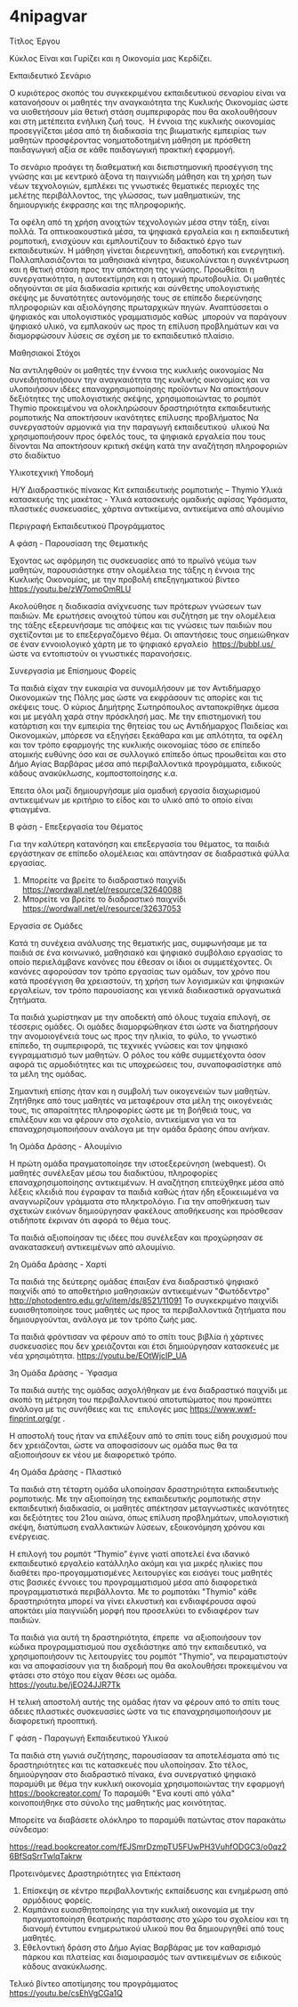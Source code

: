  # 4nipagvar
Τίτλος Έργου

Κύκλος Είναι και Γυρίζει και η Οικονομία μας Κερδίζει.

Εκπαιδευτικό Σενάριο

Ο κυριότερος σκοπός του συγκεκριμένου εκπαιδευτικού σεναρίου είναι να κατανοήσουν οι μαθητές την αναγκαιότητα της Κυκλικής Οικονομίας ώστε να υιοθετήσουν μία θετική στάση συμπεριφοράς που θα ακολουθήσουν και στη μετέπειτα ενήλικη ζωή τους.  Η έννοια της κυκλικής οικονομίας προσεγγίζεται μέσα από τη διαδικασία της βιωματικής εμπειρίας των μαθητών προσφέροντας νοηματοδοτημένη μάθηση με πρόσθετη παιδαγωγική αξία σε κάθε παιδαγωγική πρακτική εφαρμογή.

Το σενάριο προάγει τη διαθεματική και διεπιστημονική προσέγγιση της γνώσης και με κεντρικό άξονα τη παιγνιώδη μάθηση και τη χρήση των νέων τεχνολογιών, εμπλέκει τις γνωστικές θεματικές περιοχές της μελέτης περιβάλλοντος, της γλώσσας, των μαθηματικών, της δημιουργικής έκφρασης και της πληροφορικής.

Τα οφέλη από τη χρήση ανοιχτών τεχνολογιών μέσα στην τάξη, είναι πολλά. Τα οπτικοακουστικά μέσα, τα ψηφιακά εργαλεία και η εκπαιδευτική ρομποτική, ενισχύουν και εμπλουτίζουν το διδακτικό έργο των εκπαιδευτικών. Η μάθηση γίνεται διερευνητική, αποδοτική και ενεργητική. Πολλαπλασιάζονται τα μαθησιακά κίνητρα, διευκολύνεται η συγκέντρωση και η θετική στάση προς την απόκτηση της γνώσης. Προωθείται η συνεργατικότητα, η αυτοεκτίμηση και η ατομική πρωτοβουλία. Οι μαθητές οδηγούνται σε μία διαδικασία κριτικής και σύνθετης υπολογιστικής σκέψης με δυνατότητες αυτονόμησής τους σε επίπεδο διερεύνησης πληροφοριών και αξιολόγησης πρωταρχικών πηγών. Αναπτύσσεται ο ψηφιακός και υπολογιστικός γραμματισμός καθώς  μπορούν να παράγουν ψηφιακό υλικό, να εμπλακούν ως προς τη επίλυση προβλημάτων και να διαμορφώσουν λύσεις σε σχέση με το εκπαιδευτικό πλαίσιο.

Μαθησιακοί Στόχοι

Να αντιληφθούν οι μαθητές την έννοια της κυκλικής οικονομίας
Να συνειδητοποιήσουν την αναγκαιότητα της κυκλικής οικονομίας και να υλοποιήσουν ιδέες επαναχρησιμοποίησης προϊόντων
Να αποκτήσουν δεξιότητες της υπολογιστικής σκέψης, χρησιμοποιώντας το ρομπότ Thymio προκειμένου να ολοκληρώσουν δραστηριότητα εκπαιδευτικής ρομποτικής
Να αποκτήσουν ικανότητες επίλυσης προβλήματος
Να συνεργαστούν αρμονικά για την παραγωγή εκπαιδευτικού  υλικού
Να χρησιμοποιήσουν προς όφελός τους, τα ψηφιακά εργαλεία που τους δίνονται
Να αποκτήσουν κριτική σκέψη κατά την αναζήτηση πληροφοριών στο διαδίκτυο

Υλικοτεχνική Υποδομή

 Η/Υ
Διαδραστικός πίνακας
Κιτ εκπαιδευτικής ρομποτικής – Thymio
Υλικά κατασκευής της μακέτας - Υλικά κατασκευής ομαδικής αφίσας
Υφάσματα, πλαστικές συσκευασίες, χάρτινα αντικείμενα, αντικείμενα από αλουμίνιο

Περιγραφή Εκπαιδευτικού Προγράμματος

Α φάση - Παρουσίαση της Θεματικής

Έχοντας ως αφόρμηση τις συσκευασίες από το πρωϊνό γεύμα των μαθητών, παρουσιάστηκε στην ολομέλεια της τάξης η έννοια της Κυκλικής Οικονομίας, με την προβολή επεξηγηματικού βίντεο https://youtu.be/zW7omoOmRLU

Ακολούθησε η διαδικασία ανίχνευσης των πρότερων γνώσεων των παιδιών. Με ερωτήσεις ανοιχτού τύπου και συζήτηση με την ολομέλεια της τάξης εξερευνήσαμε τις απόψεις και τις γνώσεις των παιδιών που σχετίζονται με το επεξεργαζόμενο θέμα. Οι απαντήσεις τους σημειώθηκαν σε έναν εννοιολογικό χάρτη με το ψηφιακό εργαλείο  https://bubbl.us/  ώστε να εντοπιστούν οι γνωστικές παρανοήσεις.

Συνεργασία με Επίσημους Φορείς

Τα παιδιά είχαν την ευκαιρία να συνομιλήσουν με τον Αντιδήμαρχο Οικονομικών της Πόλης μας ώστε να εκφράσουν τις απορίες και τις σκέψεις τους. Ο κύριος Δημήτρης Σωτηρόπουλος ανταποκρίθηκε άμεσα και με μεγάλη χαρά στην πρόσκλησή μας. Με την επιστημονική του κατάρτιση και την εμπειρία της θητείας του ως Αντιδήμαρχος Παιδείας και Οικονομικών, μπόρεσε να εξηγήσει ξεκάθαρα και με απλότητα, τα οφέλη και τον τρόπο εφαρμογής της κυκλικής οικονομίας τόσο σε επίπεδο ατομικής ευθύνης όσο και σε συλλογικό επίπεδο όπως προωθείται και στο Δήμο Αγίας Βαρβάρας μέσα από περιβαλλοντικά προγράμματα, ειδικούς κάδους ανακύκλωσης, κομποστοποίησης κ.α.

Έπειτα όλοι μαζί δημιουργήσαμε μία ομαδική εργασία διαχωρισμού αντικειμένων με κριτήριο το είδος και το υλικό από το οποίο είναι φτιαγμένα.

Β φάση - Επεξεργασία του Θέματος 

Για την καλύτερη κατανόηση και επεξεργασία του θέματος, τα παιδιά  εργάστηκαν σε επίπεδο ολομέλειας και απάντησαν σε διαδραστικά φύλλα εργασίας.

1. Μπορείτε να βρείτε το διαδραστικό παιχνίδι https://wordwall.net/el/resource/32640088 
2. Μπορείτε να βρείτε το διαδραστικό παιχνίδι https://wordwall.net/el/resource/32637053

Εργασία σε Ομάδες

Κατά τη συνέχεια ανάλυσης της θεματικής μας, συμφωνήσαμε με τα παιδιά σε ένα κοινωνικό, μαθησιακό και ψηφιακό συμβόλαιο εργασίας το οποίο περιελάμβανε κανόνες που έθεσαν οι ίδιοι οι συμμετέχοντες. Οι κανόνες αφορούσαν τον τρόπο εργασίας των ομάδων, τον χρόνο που κατά προσέγγιση θα χρειαστούν, τη χρήση των λογισμικών και ψηφιακών εργαλείων, τον τρόπο παρουσίασης και γενικά διαδικαστικά οργανωτικά ζητήματα.

Τα παιδιά χωρίστηκαν με την αποδεκτή από όλους τυχαία επιλογή, σε τέσσερις ομάδες. Οι ομάδες διαμορφώθηκαν έτσι ώστε να διατηρήσουν την ανομοιογένειά τους ως προς την ηλικία, το φύλο, το γνωστικό επίπεδο, τη συμπεριφορά, τις τεχνικές γνώσεις και τον ψηφιακό εγγραμματισμό των μαθητών. Ο ρόλος του κάθε συμμετέχοντα όσον αφορά τις αρμοδιότητες και τις υποχρεώσεις του, συναποφασίστηκε από τα μέλη της ομάδας.

Σημαντική επίσης ήταν και η συμβολή των οικογενειών των μαθητών. Ζητήθηκε από τους μαθητές να μεταφέρουν στα μέλη της οικογένειάς τους, τις απαραίτητες πληροφορίες ώστε με τη βοήθειά τους, να επιλέξουν και να φέρουν στο σχολείο, αντικείμενα για να τα επαναχρησιμοποιήσουν ανάλογα με την ομάδα δράσης όπου ανήκαν.

1η Ομάδα Δράσης - Αλουμίνιο

Η πρώτη ομάδα πραγματοποίησε την ιστοεξερεύνηση (webquest). Οι μαθητές συνέλεξαν μέσω του διαδικτύου, πληροφορίες επαναχρησιμοποίησης αντικειμένων. Η αναζήτηση επιτεύχθηκε μέσα από λέξεις κλειδιά που έγραφαν τα παιδιά καθώς ήταν ήδη εξοικειωμένα να αναγνωρίζουν γράμματα στο πληκτρολόγιο. Για την αποθήκευση των σχετικών εικόνων δημιούργησαν φακέλους αποθήκευσης και πρόσθεσαν οτιδήποτε έκριναν ότι αφορά το θέμα τους.

Τα παιδιά αξιοποίησαν τις ιδέες που συνέλεξαν και προχώρησαν σε ανακατασκευή αντικειμένων από αλουμίνιο.

2η Ομάδα Δράσης - Χαρτί

Τα παιδιά της δεύτερης ομάδας έπαιξαν ένα διαδραστικό ψηφιακό παιχνίδι από το αποθετήριο μαθησιακών αντικειμένων "Φωτόδεντρο" http://photodentro.edu.gr/v/item/ds/8521/11091 Το συγκεκριμένο παιχνίδι ευαισθητοποίησε τους μαθητές ως προς τα περιβαλλοντικά ζητήματα που δημιουργούνται, ανάλογα με τον τρόπο ζωής μας.

Τα παιδιά φρόντισαν να φέρουν από το σπίτι τους βιβλία ή χάρτινες συσκευασίες που δεν χρειάζονται και έτσι δημιούργησαν κατασκευές με νέα χρησιμότητα. https://youtu.be/EOtWjcIP_UA

3η Ομάδα Δράσης - Ύφασμα

Τα παιδιά αυτής της ομάδας ασχολήθηκαν με ένα διαδραστικό παιχνίδι με σκοπό τη μέτρηση του περιβαλλοντικού αποτυπώματος που προκύπτει ανάλογα με τις συνήθειες και τις  επιλογές μας https://www.wwf-finprint.org/gr .

Η αποστολή τους ήταν να επιλέξουν από το σπίτι τους είδη ρουχισμού που δεν χρειάζονται, ώστε να αποφασίσουν ως ομάδα πως θα τα αξιοποιήσουν εκ νέου με διαφορετικό τρόπο.

4η Ομάδα Δράσης - Πλαστικό

Τα παιδιά στη τέταρτη ομάδα υλοποίησαν δραστηριότητα εκπαιδευτικής ρομποτικής. Με την αξιοποίηση της εκπαιδευτικής ρομποτικής στην εκπαιδευτική διαδικασία, οι μαθητές απέκτησαν μεταγνωστικές ικανότητες και δεξιότητες του 21ου αιώνα, όπως επίλυση προβλημάτων, υπολογιστική σκέψη, διατύπωση εναλλακτικών λύσεων, εξοικονόμηση χρόνου και ενέργειας.

Η επιλογή του ρομπότ “Thymio” έγινε γιατί αποτελεί ένα ιδανικό εκπαιδευτικό εργαλείο κατάλληλο ακόμη και για μικρές ηλικίες που διαθέτει προ-προγαμματισμένες λειτουργίες και εισάγει τους μαθητές στις βασικές έννοιες του προγραμματισμού μέσα από διαφορετικά προγραμματιστικά περιβάλλοντα. Με το ρομποτάκι "Thymio" κάθε δραστηριότητα μπορεί να γίνει ελκυστική και ενδιαφέρουσα αφού αποκτάει μία παιγνιώδη μορφή που προσελκύει το ενδιαφέρον των παιδιών.

Τα παιδιά για αυτή τη δραστηριότητα, έπρεπε  να αξιοποιήσουν τον κώδικα προγραμματισμού που σχεδιάστηκε από την εκπαιδευτικό, να χρησιμοποιήσουν τις λειτουργίες του ρομπότ "Thymio", να πειραματιστούν και να αποφασίσουν για τη διαδρομή που θα ακολουθήσει προκειμένου να φτάσει στο στόχο που είχαν θέσει ως ομάδα. 
https://youtu.be/jEO24JJR7Tk

Η τελική αποστολή αυτής της ομάδας ήταν να φέρουν από το σπίτι τους άδειες πλαστικές συσκευασίες ώστε να τις επαναχρησιμοποιήσουν με διαφορετική προοπτική.

Γ φάση - Παραγωγή Εκπαιδευτικού Υλικού

Τα παιδιά στη γωνιά συζήτησης, παρουσίασαν τα αποτελέσματα από τις δραστηριότητες και τις κατασκευές που υλοποίησαν. Στο τέλος, δημιούργησαν στο διαδραστικό πίνακα, ένα συνεργατικό ψηφιακό παραμύθι με θέμα την κυκλική οικονομία χρησιμοποιώντας την εφαρμογή https://bookcreator.com/ Το παραμύθι "Ένα κουτί από γάλα" κοινοποιήθηκε στο σύνολο της μαθητικής μας κοινότητας.

Μπορείτε να διαβάσετε ολόκληρο το παραμύθι πατώντας στον παρακάτω σύνδεσμο:

https://read.bookcreator.com/fEJSmrDzmpTU5FUwPH3VuhfODGC3/o0qz26BfSqSrrTwlqTakrw

Προτεινόμενες Δραστηριότητες για Επέκταση

1. Επίσκεψη σε κέντρο περιβαλλοντικής εκπαίδευσης και ενημέρωση από αρμόδιους φορείς.
2. Καμπάνια ευαισθητοποίησης για την κυκλική οικονομία με την πραγματοποίηση θεατρικής παράστασης στο χώρο του σχολείου και τη διανομή έντυπου ενημερωτικού υλικού που θα δημιουργηθεί από τους μαθητές.
3. Εθελοντική δράση στο Δήμο Αγίας Βαρβάρας με τον καθαρισμό πάρκου και πλατείας και διαμοιρασμός των αντικειμένων σε ειδικούς κάδους ανακύκλωσης.

Τελικό βίντεο αποτίμησης του προγράμματος
https://youtu.be/csEhVgCGa1Q
